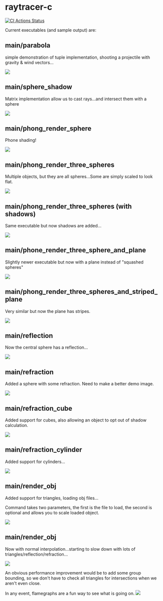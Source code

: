 # raytracer-c

[![CI Actions Status](https://github.com/twistdroach/raytracer-c/workflows/CI/badge.svg)](https://github.com/twistdroach/raytracer-c/actions)

Current executables (and sample output) are:

## main/parabola

simple demonstration of tuple implementation, shooting a projectile with gravity & wind vectors...

![](images/parabola.png)

## main/sphere_shadow

Matrix implementation allow us to cast rays...and intersect them with a sphere

![](images/sphere_shadow.png)

## main/phong_render_sphere

Phone shading!

![](images/phong_render_sphere2.png)

## main/phong_render_three_spheres

Multiple objects, but they are all spheres...Some are simply scaled to look flat.

![](images/phong_render_three_spheres.png)

## main/phong_render_three_spheres (with shadows)

Same executable but now shadows are added...

![](images/phong_render_three_spheres_with_shadows.png)

## main/phone_render_three_sphere_and_plane

Slightly newer executable but now with a plane instead of "squashed spheres"

![](images/phong_render_three_spheres_and_plane.png)

## main/phong_render_three_spheres_and_striped_plane

Very similar but now the plane has stripes.

![](images/phong_render_three_spheres_and_striped_plane.png)

## main/reflection

Now the central sphere has a reflection...

![](images/reflection.png)

## main/refraction

Added a sphere with some refraction.  Need to make a better demo image.

![](images/refraction.png)

## main/refraction_cube

Added support for cubes, also allowing an object to opt out of shadow calculation.

![](images/refraction_cube.png)

## main/refraction_cylinder

Added support for cylinders...

![](images/refraction_cylinder.png)

## main/render_obj

Added support for triangles, loading obj files...

Command takes two parameters, the first is the file to load, the second is optional and allows you to scale loaded object.

![](images/render_obj.png)

## main/render_obj

Now with normal interpolation...starting to slow down with lots of triangles/reflection/refraction...

![](images/glass_teapot.png)

An obvious performance improvement would be to add some group bounding, so we don't have to check all triangles for intersections when we aren't even close.

In any event, flamegraphs are a fun way to see what is going on.
![](images/glass_teapot_flamegraph.svg)
